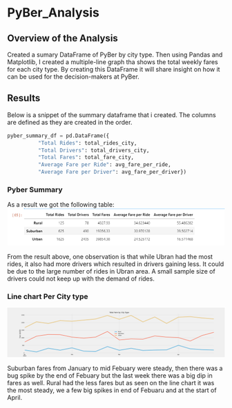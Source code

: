 # PyBer_Analysis

## Overview of the Analysis
Created a sumary DataFrame of PyBer by city type. Then using Pandas and Matplotlib, I created a multiple-line graph tha shows the total weekly fares for each city type. By creating this DataFrame it will share insight on how it can be used for the decision-makers at PyBer.

## Results

Below is a snippet of the summary dataframe that i created. The columns are defined as they are created in the order. 

```Python
pyber_summary_df = pd.DataFrame({
          "Total Rides": total_rides_city, 
          "Total Drivers": total_drivers_city, 
          "Total Fares": total_fare_city,
          "Average Fare per Ride": avg_fare_per_ride, 
          "Average Fare per Driver": avg_fare_per_driver})

```
### Pyber Summary 
As a result we got the following table:
![line_image](analysis/pybersummary.png)

From the result above, one observation is that while Ubran had the most rides, it also had more drivers which resulted in drivers gaining less. It could be due to the large number of rides in Ubran area. A small sample size of drivers could not keep up with the demand of rides.


### Line chart Per City type 

![line-image](analysis/PyBer_fare_summary.png)

Suburban fares from January to mid Febuary were steady, then there was a bug spike by the end of Febuary but the last week there was a big dip in fares as well. Rural had the less fares but as seen on the line chart it was the most steady, we a few big spikes in end of Febuaru and at the start of April.
